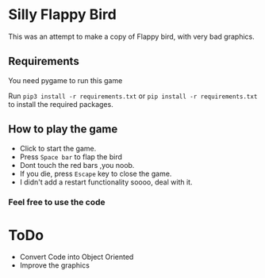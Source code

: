 # Silly Flappy Bird

This was an attempt to make a copy of Flappy bird, with very bad graphics.

## Requirements

You need pygame to run this game

Run `pip3 install -r requirements.txt` or `pip install -r requirements.txt` to install the required packages.

## How to play the game

- Click to start the game.
- Press `Space bar` to flap the bird
- Dont touch the red bars ,you noob.
- If you die, press `Escape` key to close the game.
- I didn't add a restart functionality soooo, deal with it.

### Feel free to use the code

# ToDo
- Convert Code into Object Oriented
- Improve the graphics
